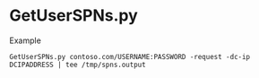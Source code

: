 # GetUserSPNs.py

Example

``GetUserSPNs.py contoso.com/USERNAME:PASSWORD -request -dc-ip DCIPADDRESS | tee /tmp/spns.output``
